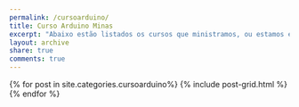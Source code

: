 ```yaml
---
permalink: /cursoarduino/
title: Curso Arduino Minas
excerpt: "Abaixo estão listados os cursos que ministramos, ou estamos elaborando, use o campo comentário para obter mais informações."
layout: archive
share: true
comments: true
---
```

<div class="tiles">
{% for post in site.categories.cursoarduino%}
   {% include post-grid.html %}
{% endfor %}
</div><!-- /.tiles -->

